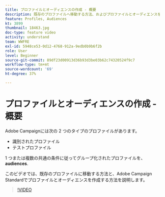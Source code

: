 ```yaml
---
title: プロファイルとオーディエンスの作成 - 概要
description: 既存のプロファイルへ移動する方法、およびプロファイルとオーディエンスを作成する方法について説明します。
feature: Profiles, Audiences
kt: 3899
thumbnail: 18463.jpg
doc-type: feature video
activity: understand
team: WWFRE
exl-id: 5948ce53-0d12-4768-912a-9edb0b9b6f2b
role: User
level: Beginner
source-git-commit: 89df23d00913d36b93d3be03b62c74320524f9c7
workflow-type: tm+mt
source-wordcount: '69'
ht-degree: 37%

---
```


# プロファイルとオーディエンスの作成 - 概要

Adobe Campaignには次の 2 つのタイプのプロファイルがあります。

* 識別されたプロファイル
* テストプロファイル

1 つまたは複数の共通の条件に従ってグループ化されたプロファイルを、 **audiences**.

このビデオでは、既存のプロファイルに移動する方法と、Adobe Campaign Standardでプロファイルとオーディエンスを作成する方法を説明します。

>[!VIDEO](https://video.tv.adobe.com/v/18463/?quality=12&learn=on)
